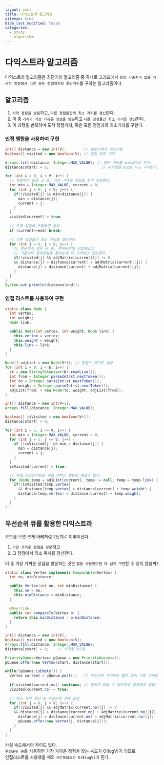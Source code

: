 ```yaml
---
layout: post
title: 다익스트라 알고리즘
sitemap: true
hide_last_modified: false
categories:
  - study
  - algorithm
---
```

# 다익스트라 알고리즘

다익스트라 알고리즘은 최단거리 알고리즘 중 하나로 그래프에서 `음의 가중치가 없을 때`  
`시작 정점에서 다른 모든 정점까지의 최단거리`를 구하는 알고리즘이다.

## 알고리즘
1. `시작 정점을 방문`하고, `다른 정점들간의 최소 거리를 갱신`한다.
2. 이 중 `거리가 가장 가까운 정점을 방문`하고 `다른 정점들간 최소 거리를 갱신`한다.
3. 이 과정을 반복하며 도착 정점까지, 혹은 모든 정점과의 최소거리를 구한다.

### 인접 행렬을 사용하여 구현
```java
int[] distance = new int[V];        // 출발지에서 최소비용
boolean[] visited = new boolean[V]; // 정점 방문 여부

Arrays.fill(distance, Integer.MAX_VALUE); // 일단 거리를 max값으로 둔다.
distance[start] = 0;	                    // 시작점을 0으로 두고 시작한다.

for (int i = 0; i < V; i++) {
  // 방문하지 않은 곳 중, 가장 가까운 정점을 찾아 방문한다.
  int min = Integer.MAX_VALUE, current = 0;
  for (int j = 0; j < V; j++) {
    if(!visited[j] && min>distance[j]) {
      min = distance[j];
      current = j;
    }
  }
  visited[current] = true;
  
  // 도착 정점에 도달하면 종료
  if (current==end) break;
  
  // 다른 정점들간 최소 거리를 갱신한다.
  for (int j = 0; j < V; j++) {
    // 방문하지 않은 곳 중, 현재위치에 인접해있고
    // 기존보다 현재정점을 통하는게 더 가까우면 갱신한다.
    if(!visited[j] && adjMatrix[current][j] != 0 
    && distance[j] > distance[current] + adjMatrix[current][j]) {
      distance[j] = distance[current] + adjMatrix[current][j];
    }
  }
}
System.out.println(distance[end]);
```

### 인접 리스트를 사용하여 구현
```java
static class Node {
  int vertex;
  int weight;
  Node link;

  public Node(int vertex, int weight, Node link) {
    this.vertex = vertex;
    this.weight = weight;
    this.link = link;
  }
}

Node[] adjList = new Node[V+1]; // 정점수 크기로 생성
for (int i = 0; i < E; i++) {
  st = new StringTokenizer(br.readLine());
  int from = Integer.parseInt(st.nextToken());
  int to = Integer.parseInt(st.nextToken());
  int weight = Integer.parseInt(st.nextToken());
  adjList[from] = new Node(to, weight, adjList[from]);
}

int[] distance = new int[V+1];
Arrays.fill(distance, Integer.MAX_VALUE);

boolean[] isVisited = new boolean[V+1];
distance[start] = 0;

for (int i = 1; i <= V; i++) {
  int min = Integer.MAX_VALUE, current = 0;
  for (int j = 1; j <= V; j++) {
    if (!isVisited[j] && min > distance[j]) {
      min = distance[j];
      current = j;
    }
  }
  isVisited[current] = true;

  // 인접 리스트이므로 인접 여부는 확인할 필요가 없다.
  for (Node temp = adjList[current]; temp != null; temp = temp.link) {
    if(!isVisited[temp.vertex]
      && distance[temp.vertex] > distance[current] + temp.weight) {
      distance[temp.vertex] = distance[current] + temp.weight;
    }
  }
}
```

## 우선순위 큐를 활용한 다익스트라
코드를 보면 크게 아래처럼 2단계로 이루어진다. 
1. `가장 가까운 정점을 방문`하고
2. 그 정점에서 최소 위치를 갱신한다.

이 중 가장 가까운 정점을 방문하는 것은 `힙을 사용한다면 더 쉽게 구현`할 수 있지 않을까?  

```java
static class Vertex implements Comparable<Vertex> {
  int no, minDistance;

  public Vertex(int no, int minDistance) {
    this.no = no;
    this.minDistance = minDistance;
  }

  @Override
  public int compareTo(Vertex o) {
    return this.minDistance - o.minDistance;
  }
}

int[] distance = new int[V];
boolean[] visited = new boolean[V];
Arrays.fill(distance, Integer.MAX_VALUE);
distance[start] = 0;	// 시작점 0으로

PriorityQueue<Vertex> pQueue = new PriorityQueue<>();
pQueue.offer(new Vertex(start, distance[start]));

while(!pQueue.isEmpty()) {
  Vertex current = pQueue.poll();   // 우선순위 큐이므로 뽑은 값이 가장 가까운 정점
  
  if(visited[current.no]) continue; // 중복이 있을 수 있으므로 중복체크 필요!
  visited[current.no] = true;
  
  // 최소 위치 갱신 및 우선순위 큐에 삽입
  for (int j = 0; j < V; j++) {
    if(!visited[j] && adjMatrix[current.no][j] != 0 
    && distance[j] > distance[current.no] + adjMatrix[current.no][j]) {
      distance[j] = distance[current.no] + adjMatrix[current.no][j];
      pQueue.offer(new Vertex(j, distance[j]));
    }
  }
}
```
사실 속도에서의 차이도 있다.  
`우선순위 큐`를 사용하면 가장 가까운 정점을 찾는 속도가 O(logV)가 되므로  
인접리스트를 사용했을 때의 `시간복잡도는 O(ElogV)`가 된다.